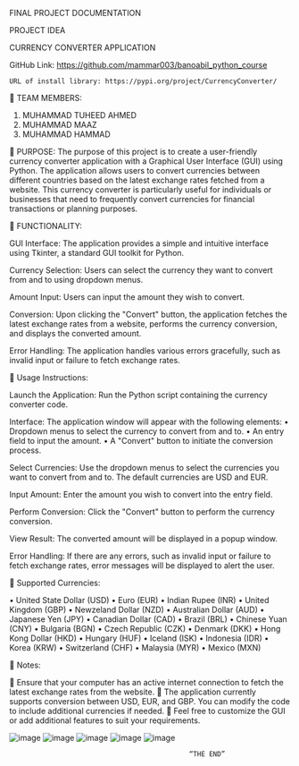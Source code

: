 FINAL PROJECT DOCUMENTATION

PROJECT IDEA

CURRENCY CONVERTER APPLICATION

GitHub Link: https://github.com/mammar003/banoabil_python_course

    URL of install library: https://pypi.org/project/CurrencyConverter/

 TEAM MEMBERS:

1. MUHAMMAD TUHEED AHMED
2. MUHAMMAD MAAZ
3. MUHAMMAD HAMMAD

 PURPOSE:
The purpose of this project is to create a user-friendly currency converter application with a Graphical User Interface (GUI) using Python. The application allows users to convert currencies between different countries based on the latest exchange rates fetched from a website. This currency converter is particularly useful for individuals or businesses that need to frequently convert currencies for financial transactions or planning purposes.

 FUNCTIONALITY:

GUI Interface: The application provides a simple and intuitive interface using Tkinter, a standard GUI toolkit for Python.

Currency Selection: Users can select the currency they want to convert from and to using dropdown menus.

Amount Input: Users can input the amount they wish to convert.

Conversion: Upon clicking the "Convert" button, the application fetches the latest exchange rates from a website, performs the currency conversion, and displays the converted amount.

Error Handling: The application handles various errors gracefully, such as invalid input or failure to fetch exchange rates.

 Usage Instructions:

Launch the Application: Run the Python script containing the currency converter code.

Interface: The application window will appear with the following elements:
• Dropdown menus to select the currency to convert from and to.
• An entry field to input the amount.
• A "Convert" button to initiate the conversion process.

Select Currencies: Use the dropdown menus to select the currencies you want to convert from and to. The default currencies are USD and EUR.

Input Amount: Enter the amount you wish to convert into the entry field.

Perform Conversion: Click the "Convert" button to perform the currency conversion.

View Result: The converted amount will be displayed in a popup window.

Error Handling: If there are any errors, such as invalid input or failure to fetch exchange rates, error messages will be displayed to alert the user.

 Supported Currencies:

• United State Dollar (USD)
• Euro (EUR)
• Indian Rupee (INR)
• United Kingdom (GBP)
• Newzeland Dollar (NZD)
• Australian Dollar (AUD)
• Japanese Yen (JPY)
• Canadian Dollar (CAD)
• Brazil (BRL)
• Chinese Yuan (CNY)
• Bulgaria (BGN)
• Czech Republic (CZK)
• Denmark (DKK)
• Hong Kong Dollar (HKD)
• Hungary (HUF)
• Iceland (ISK)
• Indonesia (IDR)
• Korea (KRW)
• Switzerland (CHF)
• Malaysia (MYR)
• Mexico (MXN)

 Notes:

 Ensure that your computer has an active internet connection to fetch the latest exchange rates from the website.
 The application currently supports conversion between USD, EUR, and GBP. You can modify the code to include additional currencies if needed.
 Feel free to customize the GUI or add additional features to suit your requirements.

![image](https://github.com/mammar003/banoqabil_python_course/assets/156603367/241d6b67-10e5-4b82-a543-f829f83e0dca)
![image](https://github.com/mammar003/banoqabil_python_course/assets/156603367/0f1363c5-7615-4cb9-b7f5-c2993abc7452)
![image](https://github.com/mammar003/banoqabil_python_course/assets/156603367/b57db4c9-c9b0-46b0-87ed-ccfc89aa9807)
![image](https://github.com/mammar003/banoqabil_python_course/assets/156603367/04ab53a3-ae6e-44de-8916-30486364546a)
![image](https://github.com/mammar003/banoqabil_python_course/assets/156603367/577c2c0e-76c4-465a-bf37-e114aa85b17c)


                                                 “THE END”
